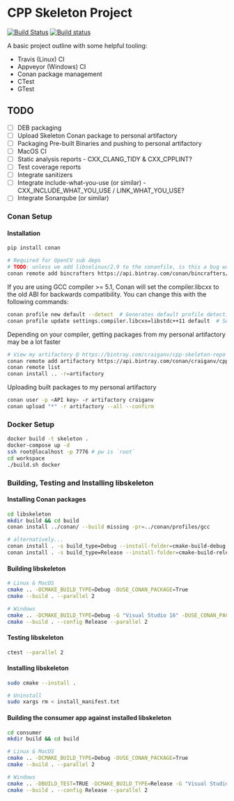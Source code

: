 # CPP Skeleton Project

[![Build Status](https://travis-ci.org/CraigANV/cpp-project-skeleton.svg?branch=master)](https://travis-ci.org/CraigANV/cpp-project-skeleton)
[![Build status](https://ci.appveyor.com/api/projects/status/github/CraigANV/cpp-project-skeleton?svg=true)](https://ci.appveyor.com/project/CraigANV/cpp-project-skeleton/branch/master)

A basic project outline with some helpful tooling:
- Travis (Linux) CI
- Appveyor (Windows) CI
- Conan package management
- CTest
- GTest

## TODO
- [ ] DEB packaging
- [ ] Upload Skeleton Conan package to personal artifactory
- [ ] Packaging Pre-built Binaries and pushing to personal artifactory 
- [ ] MacOS CI
- [ ] Static analysis reports - CXX_CLANG_TIDY & CXX_CPPLINT?
- [ ] Test coverage reports
- [ ] Integrate sanitizers
- [ ] Integrate include-what-you-use (or similar) - CXX_INCLUDE_WHAT_YOU_USE / LINK_WHAT_YOU_USE?
- [ ] Integrate Sonarqube (or similar)

### Conan Setup

#### Installation
```bash
pip install conan

# Required for OpenCV sub deps 
# TODO: unless we add libselinux/2.9 to the conanfile, is this a bug worth reporting?
conan remote add bincrafters https://api.bintray.com/conan/bincrafters/public-conan
```

If you are using GCC compiler >= 5.1, Conan will set the compiler.libcxx to the old ABI for backwards compatibility. You can change this with the following commands:
```bash
conan profile new default --detect  # Generates default profile detecting GCC and sets old ABI
conan profile update settings.compiler.libcxx=libstdc++11 default  # Sets libcxx to C++11 ABI
```

Depending on your compiler, getting packages from my personal artifactory may be a lot faster
```bash
# View my artifactory @ https://bintray.com/craiganv/cpp-skeleton-repo
conan remote add artifactory https://api.bintray.com/conan/craiganv/cpp-skeleton-repo
conan remote list
conan install .. -r=artifactory
```

Uploading built packages to my personal artifactory
```bash
conan user -p <API key> -r artifactory craiganv
conan upload "*" -r artifactory --all --confirm
```

### Docker Setup

```bash
docker build -t skeleton .
docker-compose up -d
ssh root@localhost -p 7776 # pw is `root`
cd workspace
./build.sh docker
``` 

### Building, Testing and Installing libskeleton

#### Installing Conan packages
```bash
cd libskeleton
mkdir build && cd build
conan install ../conan/ --build missing -pr=../conan/profiles/gcc

# alternatively...
conan install . -s build_type=Debug --install-folder=cmake-build-debug --build missing
conan install . -s build_type=Release --install-folder=cmake-build-release --build missing
```

#### Building libskeleton
```bash
# Linux & MacOS
cmake .. -DCMAKE_BUILD_TYPE=Debug -DUSE_CONAN_PACKAGE=True
cmake --build . --parallel 2

# Windows
cmake .. -DCMAKE_BUILD_TYPE=Debug -G "Visual Studio 16" -DUSE_CONAN_PACKAGE=True
cmake --build . --config Release --parallel 2
```

#### Testing libskeleton
```bash
ctest --parallel 2
```

#### Installing libskeleton
```bash
sudo cmake --install .

# Uninstall
sudo xargs rm < install_manifest.txt
```

#### Building the consumer app against installed libskeleton
```bash
cd consumer
mkdir build && cd build

# Linux & MacOS
cmake .. -DCMAKE_BUILD_TYPE=Debug -DUSE_CONAN_PACKAGE=True
cmake --build . --parallel 2

# Windows
cmake .. -DBUILD_TEST=TRUE -DCMAKE_BUILD_TYPE=Release -G "Visual Studio 16"
cmake --build . --config Release --parallel 2
```

